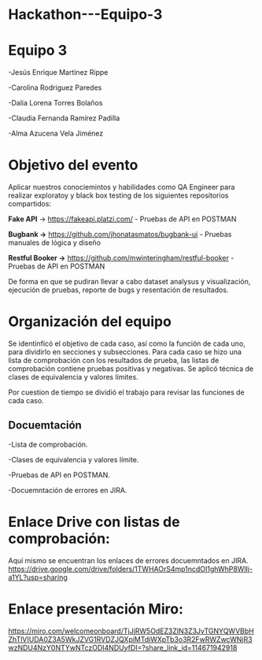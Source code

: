 # Hackathon---Equipo-3

# Equipo 3
  -Jesús Enrique Martínez Rippe
  
  -Carolina Rodriguez Paredes
  
  -Dalia Lorena Torres Bolaños 
 
  -Claudia Fernanda Ramírez Padilla
 
  -Alma Azucena Vela Jiménez

# Objetivo del evento
Aplicar nuestros conociemintos y habilidades como QA Engineer para realizar exploratoy y black box testing de los siguientes repositorios compartidos:

**Fake API** → https://fakeapi.platzi.com/ - Pruebas de API en POSTMAN

**Bugbank →** https://github.com/jhonatasmatos/bugbank-ui - Pruebas manuales de lógica y diseño

**Restful Booker →** https://github.com/mwinteringham/restful-booker - Pruebas de API en POSTMAN

De forma en que se pudiran llevar a cabo dataset analysus y visualización, ejecución de pruebas, reporte de bugs y resentación de resultados.

# Organización del equipo
Se identinficó el objetivo de cada caso, así como la función de cada uno, para dividirlo en secciones y subsecciones.
Para cada caso se hizo una lista de comprobación con los resultados de prueba, las listas de comprobación contiene pruebas positivas y negativas.
Se aplicó técnica de clases de equivalencia y valores límites.

Por cuestion de tiempo se dividió el trabajo para revisar las funciones de cada caso.

## Docuemtación

-Lista de comprobación.

-Clases de equivalencia y valores límite.

-Pruebas de API en POSTMAN.

-Docuemntación de errores en JIRA.



# Enlace Drive con listas de comprobación:
Aquí mismo se encuentran los enlaces de errores docuemntados en JIRA.
https://drive.google.com/drive/folders/1TWHAOrS4mp1ncdOI1ghWhP8WlIj-a1YL?usp=sharing

# Enlace presentación Miro:
https://miro.com/welcomeonboard/TjJjRW5OdEZ3ZlN3Z3JvTGNYQWVBbHZhTlVIUDA0Z3A5WkJZVG1RVDZJQXpiMTdiWXpTb3o3R2FwRWZwcWNjR3wzNDU4NzY0NTYwNTczODI4NDUyfDI=?share_link_id=114671942918



